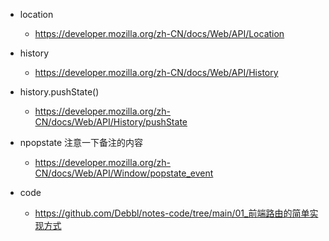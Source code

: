 - location 
    - https://developer.mozilla.org/zh-CN/docs/Web/API/Location
- history 
    - https://developer.mozilla.org/zh-CN/docs/Web/API/History
- history.pushState() 
    - https://developer.mozilla.org/zh-CN/docs/Web/API/History/pushState
- npopstate 注意一下备注的内容
    - https://developer.mozilla.org/zh-CN/docs/Web/API/Window/popstate_event

- code
    - https://github.com/Debbl/notes-code/tree/main/01_前端路由的简单实现方式
